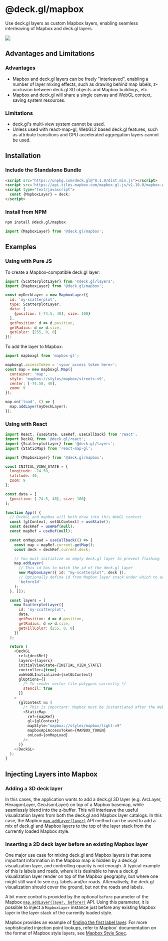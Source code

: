 # @deck.gl/mapbox

Use deck.gl layers as custom Mapbox layers, enabling seamless interleaving of Mapbox and deck.gl layers.

<img src="https://raw.github.com/visgl/deck.gl-data/master/images/whats-new/mapbox-layers.jpg" />


## Advantages and Limitations

### Advantages

* Mapbox and deck.gl layers can be freely "interleaved", enabling a number of layer mixing effects, such as drawing behind map labels, z-occlusion between deck.gl 3D objects and Mapbox buildings, etc.
* Mapbox and deck.gl will share a single canvas and WebGL context, saving system resources.

### Limitations

* deck.gl's multi-view system cannot be used.
* Unless used with react-map-gl, WebGL2 based deck.gl features, such as attribute transitions and GPU accelerated aggregation layers cannot be used.

## Installation

### Include the Standalone Bundle

```html
<script src="https://unpkg.com/deck.gl@^8.1.0/dist.min.js"></script>
<script src='https://api.tiles.mapbox.com/mapbox-gl-js/v1.10.0/mapbox-gl.js'></script>
<script type="text/javascript">
  const {MapboxLayer} = deck;
</script>
```

### Install from NPM

```bash
npm install @deck.gl/mapbox
```

```js
import {MapboxLayer} from '@deck.gl/mapbox';
```


## Examples

### Using with Pure JS

To create a Mapbox-compatible deck.gl layer:

```js
import {ScatterplotLayer} from '@deck.gl/layers';
import {MapboxLayer} from '@deck.gl/mapbox';

const myDeckLayer = new MapboxLayer({
  id: 'my-scatterplot',
  type: ScatterplotLayer,
  data: [
    {position: [-74.5, 40], size: 100}
  ],
  getPosition: d => d.position,
  getRadius: d => d.size,
  getColor: [255, 0, 0]
});
```

To add the layer to Mapbox:

```js
import mapboxgl from 'mapbox-gl';

mapboxgl.accessToken = '<your access token here>';
const map = new mapboxgl.Map({
  container: 'map',
  style: 'mapbox://styles/mapbox/streets-v9',
  center: [-74.50, 40],
  zoom: 9
});

map.on('load', () => {
  map.addLayer(myDeckLayer);
});
```


### Using with React

```js
import React, {useState, useRef, useCallback} from 'react';
import DeckGL from '@deck.gl/react';
import {ScatterplotLayer} from '@deck.gl/layers';
import {StaticMap} from 'react-map-gl';

import {MapboxLayer} from '@deck.gl/mapbox';

const INITIAL_VIEW_STATE = {
  longitude: -74.50,
  latitude: 40,
  zoom: 9
};

const data = [
  {position: [-74.5, 40], size: 100}
];

function App() {
  // DeckGL and mapbox will both draw into this WebGL context
  const [glContext, setGLContext] = useState();
  const deckRef = useRef(null);
  const mapRef = useRef(null);

  const onMapLoad = useCallback(() => {
    const map = mapRef.current.getMap();
    const deck = deckRef.current.deck;

    // You must initialize an empty deck.gl layer to prevent flashing
    map.addLayer(
      // This id has to match the id of the deck.gl layer
      new MapboxLayer({ id: "my-scatterplot", deck }),
      // Optionally define id from Mapbox layer stack under which to add deck layer
      'beforeId'
    );
  }, []);

  const layers = [
    new ScatterplotLayer({
      id: 'my-scatterplot',
      data,
      getPosition: d => d.position,
      getRadius: d => d.size,
      getFillColor: [255, 0, 0]
    })
  ];

  return (
    <DeckGL
      ref={deckRef}
      layers={layers}
      initialViewState={INITIAL_VIEW_STATE}
      controller={true}
      onWebGLInitialized={setGLContext}
      glOptions={{
        /* To render vector tile polygons correctly */
        stencil: true
      }}
    >
      {glContext && (
        /* This is important: Mapbox must be instantiated after the WebGLContext is available */
        <StaticMap
          ref={mapRef}
          gl={glContext}
          mapStyle="mapbox://styles/mapbox/light-v9"
          mapboxApiAccessToken={MAPBOX_TOKEN}
          onLoad={onMapLoad}
        />
      )}
    </DeckGL>
  );
}
```


## Injecting Layers into Mapbox


### Adding a 3D deck layer

In this cases, the application wants to add a deck.gl 3D layer (e.g. ArcLayer, HexagonLayer, GeoJsonLayer) on top of a Mapbox basemap, while seamlessly blend into the z-buffer. This will interleave the useful visualization layers from both the deck.gl and Mapbox layer catalogs. In this case, the Mapbox [`map.addLayer(layer)`](https://www.mapbox.com/mapbox-gl-js/api/#map#addlayer) API method can be used to add a mix of deck.gl and Mapbox layers to the top of the layer stack from the currently loaded Mapbox style.


### Inserting a 2D deck layer before an existing Mapbox layer

One major use case for mixing deck.gl and Mapbox layers is that some important information in the Mapbox map is hidden by a deck.gl visualization layer, and controlling opacity is not enough. A typical example of this is labels and roads, where it is desirable to have a deck.gl visualization layer render on top of the Mapbox geography, but where one might still want to see e.g. labels and/or roads. Alternatively, the deck.gl visualization should cover the ground, but not the roads and labels.

A bit more control is provided by the optional `before` parameter of the Mapbox [`map.addLayer(layer, before?)`](https://www.mapbox.com/mapbox-gl-js/api/#map#addlayer) API. Using this parameter, it is possible to inject a `MapboxLayer` instance just before any existing Mapbox layer in the layer stack of the currently loaded style.

Mapbox provides an example of [finding the first label layer](https://www.mapbox.com/mapbox-gl-js/example/geojson-layer-in-stack/). For more sophisticated injection point lookups, refer to Mapbox' documentation on the format of Mapbox style layers, see [Mapbox Style Spec](https://www.mapbox.com/mapbox-gl-js/style-spec/#layers).

